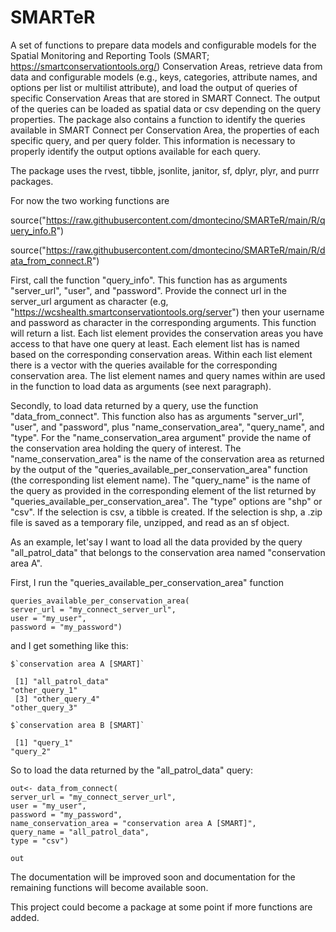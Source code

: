 # SMARTeR

A set of functions to prepare data models and configurable models for the Spatial Monitoring and Reporting Tools (SMART; https://smartconservationtools.org/) Conservation Areas, retrieve data from data and configurable models (e.g., keys, categories, attribute names, and options per list or multilist attribute), and load the output of queries of specific Conservation Areas that are stored in SMART Connect. The output of the queries can be loaded as spatial data or csv depending on the query properties. The package also contains a function to identify the queries available in SMART Connect per Conservation Area, the properties of each specific query, and per query folder. This information is necessary to properly identify the output options available for each query.

The package uses the rvest, tibble, jsonlite, janitor, sf, dplyr, plyr, and purrr packages. 

For now the two working functions are

source("https://raw.githubusercontent.com/dmontecino/SMARTeR/main/R/query_info.R")

source("https://raw.githubusercontent.com/dmontecino/SMARTeR/main/R/data_from_connect.R")

First, call the function "query_info". This function has as arguments "server_url", "user", and "password". Provide the connect url in the server_url argument as character (e.g, "https://wcshealth.smartconservationtools.org/server") then your username and password as character in the corresponding arguments. This function will return a list. Each list element provides the conservation areas you have access to that have one query at least. Each element list has is named based on the corresponding conservation areas. Within each list element there is a vector with the queries available for the corresponding conservation area. The list element names and query names within are used in the function to load data as arguments (see next paragraph). 

Secondly, to load data returned by a query, use the function "data_from_connect". This function also has as arguments "server_url", "user", and "password", plus "name_conservation_area", "query_name", and "type". For the "name_conservation_area argument" provide the name of the conservation area holding the query of interest. The "name_conservation_area" is the name of the conservation area as returned by the output of the "queries_available_per_conservation_area" function (the corresponding list element name). The "query_name" is the name of the query as provided in the corresponding element of the list returned by "queries_available_per_conservation_area". The "type" options are "shp" or "csv". If the selection is csv, a tibble is created. If the selection is shp, a .zip file is saved as a temporary file, unzipped, and read as an sf object.

As an example, let'say I want to load all the data provided by the query "all_patrol_data" that belongs to the conservation area named "conservation area A". 

First, I run the "queries_available_per_conservation_area" function 

```
queries_available_per_conservation_area(
server_url = "my_connect_server_url",
user = "my_user",
password = "my_password")

```

and I get something like this: 


```
$`conservation area A [SMART]`

 [1] "all_patrol_data"                                           "other_query_1"                                             
 [3] "other_query_4"                                             "other_query_3"                                                            

$`conservation area B [SMART]`

 [1] "query_1"                                                   "query_2"                              
```





So to load the data returned by the "all_patrol_data" query:

```
out<- data_from_connect(
server_url = "my_connect_server_url",
user = "my_user",
password = "my_password",
name_conservation_area = "conservation area A [SMART]",
query_name = "all_patrol_data",
type = "csv")

out
```

The documentation will be improved soon and documentation for the remaining functions will become available soon.

This project could become a package at some point if more functions are added.
